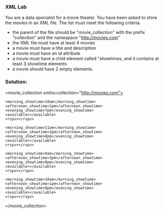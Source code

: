 ### XML Lab

You are a data specialist for a movie theater. You have been asked to store the movies in an XML file.
The list must meet the following criteria:

- the parent of the file should be "movie_collection" with the prefix "collection" and the namespace "http://movies.com"
- the XML file must have at least 4 movies
- a movie must have a title and description
- a movie must have an id attribute
- a movie must have a child element called "showtimes, and it contains at least 3 showtime elements
- a movie should have 2 empty elements.

### Solution:

<movie_collection xmlns:collection="http://movies.com">

  <movie
    collection:id="1"
    collection:title="Gone With the Wind"
    collection:description="classics">

    <morning_showtime>10am</morning_showtime>
    <afternoon_showtime>1pm</afternoon_showtime>
    <evening_showtime>7pm</evening_showtime>
    <available></available>
    <rspv></rspv>
  </movie>

  <movie
      collection:id="2"
      collection:title="The Theory of Everything"
      collection:description="drama">

    <morning_showtime>11am</morning_showtime>
    <afternoon_showtime>2pm</afternoon_showtime>
    <evening_showtime>8pm</evening_showtime>
    <available></available>
    <rspv></rspv>
  </movie>

  <movie
      collection:id="3"
      collection:title="7 pounds"
      collection:description="drama">

    <morning_showtime>9am</morning_showtime>
    <afternoon_showtime>3pm</afternoon_showtime>
    <evening_showtime>8pm</evening_showtime>
    <available></available>
    <rspv></rspv>
  </movie>

  <movie
      collection:id="4"
      collection:title="Fountain"
      collection:description="philosophic">

    <morning_showtime>10am</morning_showtime>
    <afternoon_showtime>1pm</afternoon_showtime>
    <evening_showtime>8pm</evening_showtime>
    <available></available>
    <rspv></rspv>
  </movie>

</movie_collection>
